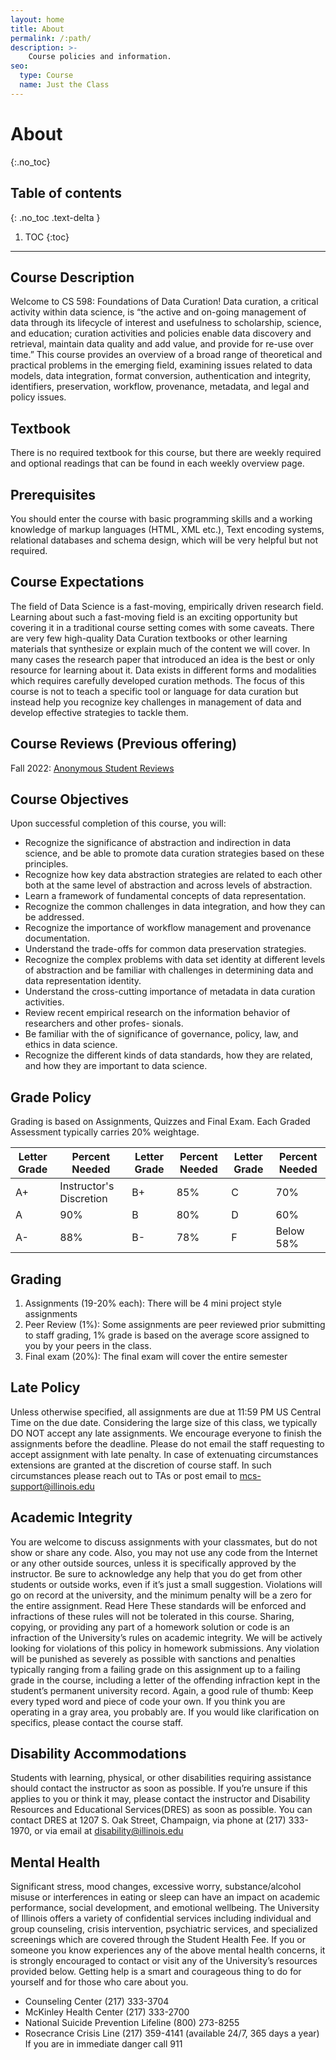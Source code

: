 ```yaml
---
layout: home
title: About
permalink: /:path/
description: >-
    Course policies and information.
seo:
  type: Course
  name: Just the Class
---
```


# About
{:.no_toc}

## Table of contents
{: .no_toc .text-delta }

1. TOC
{:toc}

---

## Course Description

Welcome to CS 598: Foundations of Data Curation! Data curation, a
critical activity within data science, is “the active and on-going management of data through its lifecycle of interest and usefulness to scholarship, science, and education; curation activities and policies enable data discovery and retrieval, maintain data quality and add value, and provide for re-use over time.” This course provides an overview of a broad range of theoretical and practical problems in the emerging field, examining issues related to data models, data integration, format conversion, authentication and integrity, identifiers, preservation, workflow, provenance, metadata, and legal and policy issues.

## Textbook
There is no required textbook for this course, but there are weekly required and optional
readings that can be found in each weekly overview page.

## Prerequisites
You should enter the course with basic programming skills and a working knowledge
of markup languages (HTML, XML etc.), Text encoding systems, relational databases and schema
design, which will be very helpful but not required.

## Course Expectations

The field of Data Science is a fast-moving, empirically driven research field. Learning about such a fast-moving field is an exciting opportunity but covering it in a traditional course setting comes with some caveats. There are very few high-quality Data Curation textbooks or other learning materials that synthesize or explain much of the content we will cover. In many cases the research paper that introduced an idea is the best or only resource for learning about it. Data exists in different forms and modalities which requires carefully developed curation methods. The focus of this course is not to teach a specific tool or language for data curation but instead help you recognize key challenges in management of data and develop effective strategies to tackle them.

## Course Reviews (Previous offering)
Fall 2022: [Anonymous Student Reviews](https://uofi.box.com/s/iwilwmjftsma1iomd8z9vzw3acxifu7o)

## Course Objectives

Upon successful completion of this course, you will:
- Recognize the significance of abstraction and indirection in data science, and be able to
promote data curation strategies based on these principles.
- Recognize how key data abstraction strategies are related to each other both at the same level
of abstraction and across levels of abstraction.
- Learn a framework of fundamental concepts of data representation.
- Recognize the common challenges in data integration, and how they can be addressed.
- Recognize the importance of workflow management and provenance documentation.
- Understand the trade-offs for common data preservation strategies.
- Recognize the complex problems with data set identity at different levels of abstraction and
be familiar with challenges in determining data and data representation identity.
- Understand the cross-cutting importance of metadata in data curation activities.
- Review recent empirical research on the information behavior of researchers and other profes-
sionals.
- Be familiar with the of significance of governance, policy, law, and ethics in data science.
- Recognize the different kinds of data standards, how they are related, and how they are
important to data science.


## Grade Policy

Grading is based on Assignments, Quizzes and Final Exam. Each Graded Assessment typically carries 20%
weightage.

| Letter Grade | Percent Needed                 | Letter Grade | Percent Needed | Letter Grade | Percent Needed |
|--------------|--------------------------------|--------------|----------------|--------------|----------------|
| A+           | Instructor's Discretion        | B+           | 85%            | C            | 70%            |
| A            | 90%                            | B            | 80%            | D            | 60%            |
| A-           | 88%                            | B-           | 78%            | F            | Below 58%      |


## Grading

1. Assignments (19-20% each): There will be 4 mini project style assignments
2. Peer Review (1%): Some assignments are peer reviewed prior submitting to staff grading, 1%
grade is based on the average score assigned to you by your peers in the class.
3. Final exam (20%): The final exam will cover the entire semester


## Late Policy

Unless otherwise specified, all assignments are due at 11:59 PM US Central Time on the due date. Considering the large size of this class, we typically DO NOT accept any late assignments. We encourage everyone to finish the assignments before the deadline. Please
do not email the staff requesting to accept assignment with late penalty. In case of extenuating circumstances extensions are granted at the discretion of course staff. In such circumstances please reach out to TAs or post email to mcs-support@illinois.edu

## Academic Integrity

You are welcome to discuss assignments with your classmates, but do not
show or share any code. Also, you may not use any code from the Internet or any other outside
sources, unless it is specifically approved by the instructor. Be sure to acknowledge any help that you do get from other students or outside works, even if it’s just a small suggestion. Violations will go on record at the university, and the minimum penalty will be a zero for the entire assignment. Read Here These standards will be enforced and infractions of these rules will not be tolerated in this course. Sharing, copying, or providing any part of a homework solution or code is an infraction of the University’s rules on academic integrity. We will be actively looking for violations of this policy in homework submissions. Any violation will be punished as severely as possible with sanctions and penalties typically ranging from a failing grade on this assignment up to a failing grade in the course, including a letter of the offending infraction kept in the student’s permanent university
record. Again, a good rule of thumb: Keep every typed word and piece of code your own. If you
think you are operating in a gray area, you probably are. If you would like clarification on specifics, please contact the course staff.

## Disability Accommodations

Students with learning, physical, or other disabilities requiring
assistance should contact the instructor as soon as possible. If you’re unsure if this applies to you or think it may, please contact the instructor and Disability Resources and Educational Services(DRES) as soon as possible. You can contact DRES at 1207 S. Oak Street, Champaign, via phone at (217) 333-1970, or via email at disability@illinois.edu

## Mental Health
Significant stress, mood changes, excessive worry, substance/alcohol misuse or
interferences in eating or sleep can have an impact on academic performance, social development, and emotional wellbeing. The University of Illinois offers a variety of confidential services including individual and group counseling, crisis intervention, psychiatric services, and specialized screenings which are covered through the Student Health Fee. If you or someone you know experiences any of the above mental health concerns, it is strongly encouraged to contact or visit any of the University’s resources provided below. Getting help is a smart and courageous thing to do for yourself and for those who care about you.
- Counseling Center (217) 333-3704
- McKinley Health Center (217) 333-2700
- National Suicide Prevention Lifeline (800) 273-8255
- Rosecrance Crisis Line (217) 359-4141 (available 24/7, 365 days a year)
If you are in immediate danger call 911

